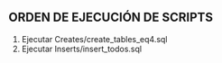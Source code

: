 ORDEN DE EJECUCIÓN DE SCRIPTS
--------------------------------------------

1. Ejecutar Creates/create_tables_eq4.sql
2. Ejecutar Inserts/insert_todos.sql
